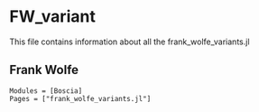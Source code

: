 # FW_variant

This file contains information about all the frank_wolfe_variants.jl

## Frank Wolfe 

```@autodocs
Modules = [Boscia]
Pages = ["frank_wolfe_variants.jl"]
```